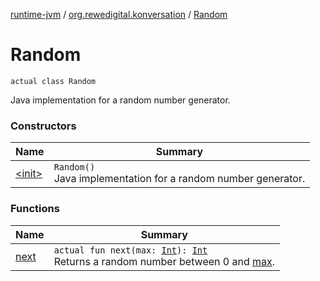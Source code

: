 [runtime-jvm](../../index.md) / [org.rewedigital.konversation](../index.md) / [Random](./index.md)

# Random

`actual class Random`

Java implementation for a random number generator.

### Constructors

| Name | Summary |
|---|---|
| [&lt;init&gt;](-init-.md) | `Random()`<br>Java implementation for a random number generator. |

### Functions

| Name | Summary |
|---|---|
| [next](next.md) | `actual fun next(max: `[`Int`](https://kotlinlang.org/api/latest/jvm/stdlib/kotlin/-int/index.html)`): `[`Int`](https://kotlinlang.org/api/latest/jvm/stdlib/kotlin/-int/index.html)<br>Returns a random number between 0 and [max](https://github.com/rewe-digital/konversation/blob/master/docs/shared/org.rewedigital.konversation/-random/next/max.md). |

